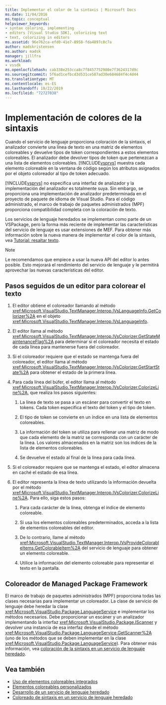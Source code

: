 ```yaml
---
title: Implementar el color de la sintaxis | Microsoft Docs
ms.date: 11/04/2016
ms.topic: conceptual
helpviewer_keywords:
- syntax coloring, implementing
- editors [Visual Studio SDK], colorizing text
- text, colorizing in editors
ms.assetid: 96e762ca-efd0-41e7-8958-fda4897c8c7a
author: madskristensen
ms.author: madsk
manager: jillfra
ms.workload:
- vssdk
ms.openlocfilehash: cab338e253cca8c7f8457752980e7f3624317d9c
ms.sourcegitcommit: 5f6ad1cefbcd3d531ce587ad30e684684f4c4d44
ms.translationtype: MT
ms.contentlocale: es-ES
ms.lasthandoff: 10/22/2019
ms.locfileid: "72727038"
---
```

# <a name="implementing-syntax-coloring"></a>Implementación de colores de la sintaxis
Cuando el servicio de lenguaje proporciona coloración de la sintaxis, el analizador convierte una línea de texto en una matriz de elementos coloreables y devuelve tipos de token correspondientes a estos elementos coloreables. El analizador debe devolver tipos de token que pertenezcan a una lista de elementos coloreables. [!INCLUDE[vsprvs](../../code-quality/includes/vsprvs_md.md)] muestra cada elemento coloreable en la ventana de código según los atributos asignados por el objeto coloreador al tipo de token adecuado.

 [!INCLUDE[vsprvs](../../code-quality/includes/vsprvs_md.md)] no especifica una interfaz de analizador y la implementación del analizador es totalmente suya. Sin embargo, se proporciona una implementación de analizador predeterminada en el proyecto de paquete de idioma de Visual Studio. Para el código administrado, el marco de trabajo de paquetes administrados (MPF) proporciona compatibilidad completa con la coloración de texto.

 Los servicios de lenguaje heredados se implementan como parte de un VSPackage, pero la forma más reciente de implementar las características del servicio de lenguaje es usar extensiones de MEF. Para obtener más información sobre la nueva manera de implementar el color de la sintaxis, vea [Tutorial: resaltar texto](../../extensibility/walkthrough-highlighting-text.md).

> [!NOTE]
> Le recomendamos que empiece a usar la nueva API del editor lo antes posible. Esto mejorará el rendimiento del servicio de lenguaje y le permitirá aprovechar las nuevas características del editor.

## <a name="steps-followed-by-an-editor-to-colorize-text"></a>Pasos seguidos de un editor para colorear el texto

1. El editor obtiene el coloreador llamando al método <xref:Microsoft.VisualStudio.TextManager.Interop.IVsLanguageInfo.GetColorizer%2A> en el objeto <xref:Microsoft.VisualStudio.TextManager.Interop.IVsLanguageInfo>.

2. El editor llama al método <xref:Microsoft.VisualStudio.TextManager.Interop.IVsColorizer.GetStateMaintenanceFlag%2A> para determinar si el coloreador necesita el estado de cada línea para mantenerse fuera del coloreador.

3. Si el coloreador requiere que el estado se mantenga fuera del coloreador, el editor llama al método <xref:Microsoft.VisualStudio.TextManager.Interop.IVsColorizer.GetStartState%2A> para obtener el estado de la primera línea.

4. Para cada línea del búfer, el editor llama al método <xref:Microsoft.VisualStudio.TextManager.Interop.IVsColorizer.ColorizeLine%2A>, que realiza los pasos siguientes:

    1. La línea de texto se pasa a un escáner para convertir el texto en tokens. Cada token especifica el texto del token y el tipo de token.

    2. El tipo de token se convierte en un índice en una lista de elementos coloreables.

    3. La información del token se utiliza para rellenar una matriz de modo que cada elemento de la matriz se corresponda con un carácter de la línea. Los valores almacenados en la matriz son los índices de la lista de elementos coloreables.

    4. Se devuelve el estado al final de la línea para cada línea.

5. Si el coloreador requiere que se mantenga el estado, el editor almacena en caché el estado de esa línea.

6. El editor representa la línea de texto utilizando la información devuelta por el método <xref:Microsoft.VisualStudio.TextManager.Interop.IVsColorizer.ColorizeLine%2A>. Para ello, siga estos pasos:

    1. Para cada carácter de la línea, obtenga el índice de elemento coloreable.

    2. Si usa los elementos coloreables predeterminados, acceda a la lista de elementos coloreables del editor.

    3. De lo contrario, llame al método <xref:Microsoft.VisualStudio.TextManager.Interop.IVsProvideColorableItems.GetColorableItem%2A> del servicio de lenguaje para obtener un elemento coloreable.

    4. Utilice la información del elemento coloreable para representar el texto en la pantalla.

## <a name="managed-package-framework-colorizer"></a>Coloreador de Managed Package Framework
 El marco de trabajo de paquetes administrados (MPF) proporciona todas las clases necesarias para implementar un coloreador. La clase de servicio de lenguaje debe heredar la clase <xref:Microsoft.VisualStudio.Package.LanguageService> e implementar los métodos necesarios. Debe proporcionar un escáner y un analizador implementando la interfaz <xref:Microsoft.VisualStudio.Package.IScanner> y devolver una instancia de esa interfaz desde el método <xref:Microsoft.VisualStudio.Package.LanguageService.GetScanner%2A> (uno de los métodos que se deben implementar en la clase <xref:Microsoft.VisualStudio.Package.LanguageService>). Para obtener más información, vea [coloración de la sintaxis en un servicio de lenguaje heredado](../../extensibility/internals/syntax-colorizing-in-a-legacy-language-service.md).

## <a name="see-also"></a>Vea también
- [Uso de elementos coloreables integrados](../../extensibility/internals/how-to-use-built-in-colorable-items.md)
- [Elementos coloreables personalizados](../../extensibility/internals/custom-colorable-items.md)
- [Desarrollo de un servicio de lenguaje heredado](../../extensibility/internals/developing-a-legacy-language-service.md)
- [Coloreado de sintaxis en un servicio de lenguaje heredado](../../extensibility/internals/syntax-colorizing-in-a-legacy-language-service.md)